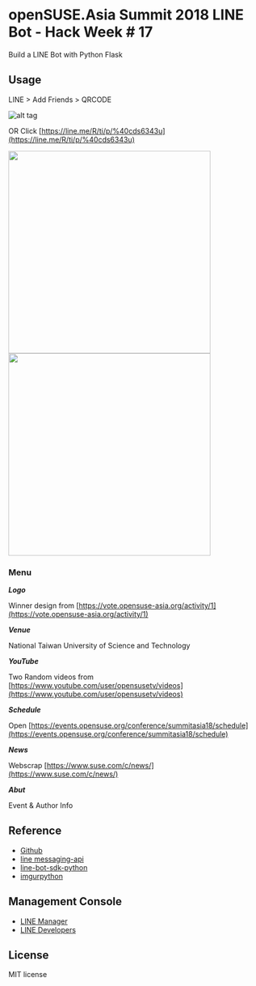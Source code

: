 # openSUSE.Asia Summit 2018 LINE Bot - Hack Week # 17

Build a LINE Bot with Python Flask

## Usage

LINE > Add Friends > QRCODE

![alt tag](https://i.imgur.com/fqw2eJ6.png)

OR Click [https://line.me/R/ti/p/%40cds6343u](https://line.me/R/ti/p/%40cds6343u)

<img src="https://i.imgur.com/wmEoo6w.png" width="400">

<img src="https://i.imgur.com/2EiwtNN.png" width="400">

### Menu

***Logo***

Winner design from [https://vote.opensuse-asia.org/activity/1](https://vote.opensuse-asia.org/activity/1)

***Venue***

National Taiwan University of Science and Technology

***YouTube***

Two Random videos from [https://www.youtube.com/user/opensusetv/videos](https://www.youtube.com/user/opensusetv/videos)

***Schedule***

Open [https://events.opensuse.org/conference/summitasia18/schedule](https://events.opensuse.org/conference/summitasia18/schedule)

***News***

Webscrap [https://www.suse.com/c/news/](https://www.suse.com/c/news/)

***Abut***

Event & Author Info

## Reference

* [Github](https://github.com/twtrubiks/line-bot-tutorial)
* [line messaging-api](https://devdocs.line.me/en/#messaging-api)
* [line-bot-sdk-python](https://github.com/line/line-bot-sdk-python)
* [imgurpython](https://github.com/Imgur/imgurpython)

## Management Console
* [LINE Manager](https://admin-official.line.me/)
* [LINE Developers](https://developers.line.me/en/)

## License

MIT license
